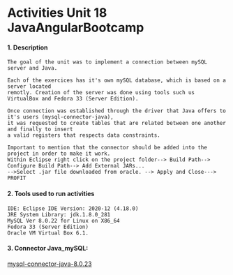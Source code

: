 # Activities Unit 18 JavaAngularBootcamp

#### 1. Description
```
The goal of the unit was to implement a connection between mySQL server and Java.

Each of the exercices has it's own mySQL database, which is based on a server located
remotly. Creation of the server was done using tools such us VirtualBox and Fedora 33 (Server Edition).

Once connection was established through the driver that Java offers to it's users (mysql-connector-java),
it was requested to create tables that are related between one another and finally to insert
a valid registers that respects data constraints.

Important to mention that the connector should be added into the project in order to make it work.
Within Eclipse right click on the project folder--> Build Path--> Configure Build Path--> Add External JARs...
-->Select .jar file downloaded from oracle. --> Apply and Close---> PROFIT
```
#### 2. Tools used to run activities
```
IDE: Eclipse IDE Version: 2020-12 (4.18.0)
JRE System Library: jdk.1.8.0_281  
MySQL Ver 8.0.22 for Linux on X86_64
Fedora 33 (Server Edition)
Oracle VM Virtual Box 6.1.
```

#### 3. Connector Java_mySQL:

[mysql-connector-java-8.0.23](https://dev.mysql.com/downloads/connector/j/?os=26)

